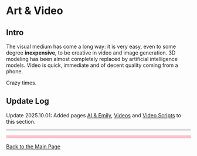 # Art & Video

## Intro

The visual medium has come a long way: it is very easy, even to some degree **inexpensive**, to be creative in video and image generation. 3D modeling has been almost completely replaced by artificial intelligence models. Video is quick, immediate and of decent quality coming from a phone.

Crazy times.

## Update Log

Update 2025.10.01: Added pages [AI & Emily](/visual/Emilyai.md), [Videos](/visual/Videos.md) and [Video Scripts](/visual/VScripts.md) to this section.

---



<hr style="height:8px;border-width:0;color:pink;background-color:pink">

[Back to the Main Page](../index.md)
